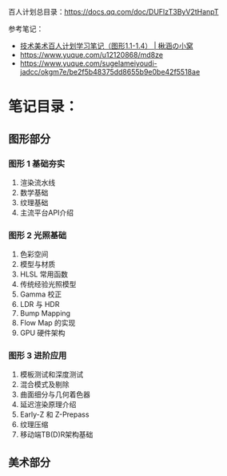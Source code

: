 百人计划总目录：https://docs.qq.com/doc/DUFlzT3ByV2tHanpT

参考笔记：
* [技术美术百人计划学习笔记（图形1.1-1.4） | 楸涵の小窝](https://himoqiuhan.github.io/2023/06/13/Notes-TA100-T1400/index.html)
* https://www.yuque.com/u12120868/md8ze
* https://www.yuque.com/sugelameiyoudi-jadcc/okgm7e/be2f5b48375dd8655b9e0be42f5518ae

# 笔记目录：
## 图形部分
### 图形 1 基础夯实
1. 渲染流水线
2. 数学基础
3. 纹理基础
4. 主流平台API介绍

### 图形 2 光照基础
1. 色彩空间
2. 模型与材质
3. HLSL 常用函数
4. 传统经验光照模型
5. Gamma 校正
6. LDR 与 HDR
7. Bump Mapping
8. Flow Map 的实现
9. GPU 硬件架构

### 图形 3 进阶应用
1. 模板测试和深度测试
2. 混合模式及剔除
3. 曲面细分与几何着色器
4. 延迟渲染原理介绍
5. Early-Z 和 Z-Prepass
6. 纹理压缩
7. 移动端TB(D)R架构基础

## 美术部分






